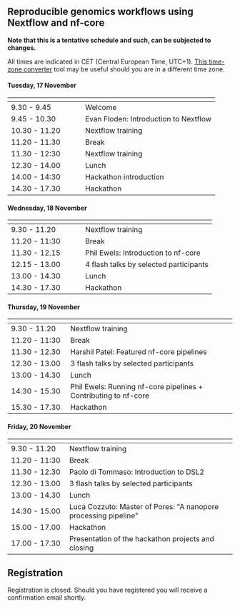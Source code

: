 ## Reproducible genomics workflows using Nextflow and nf-core

**Note that this is a tentative schedule and such, can be subjected to changes.** 

All times are indicated in CET (Central European Time, UTC+1). [This time-zone converter](https://savvytime.com/converter/cet) tool may be useful should you are in a different time zone.

#### Tuesday, 17 November

|<img width=150/>|                                       |
|-------------- |----------------------------------------|
|  9.30 - 9.45  | Welcome                                |
|  9.45 - 10.30 | Evan Floden: Introduction to Nextflow  |
| 10.30 - 11.20 | Nextflow training                      |
| 11.20 - 11.30 | Break                                  |
| 11.30 - 12:30 | Nextflow training                      |
| 12.30 - 14.00 | Lunch                                  |
| 14.00 - 14:30 | Hackathon introduction                 |
| 14.30 - 17.30 | Hackathon                              |

#### Wednesday, 18 November

|<img width=150/>|                            |
|---------------|---------------------------|
|  9.30 - 11.20 | Nextflow training             |
| 11.20 - 11:30 | Break |
| 11.30 - 12.15 | Phil Ewels: Introduction to nf-core |
| 12.15 - 13.00 | 4 flash talks by selected participants  |
| 13.00 - 14.30 | Lunch  |
| 14.30 - 17.30 | Hackathon  |

#### Thursday, 19 November

|<img width=150/>|                            |
|---------------|---------------------------|
|  9.30 - 11.20 | Nextflow training             |       
| 11.20 - 11:30 | Break |
| 11.30 - 12.30 | Harshil Patel: Featured nf-core pipelines  |
| 12.30 - 13.00 | 3 flash talks by selected participants  |
| 13.00 - 14.30 | Lunch  |
| 14.30 - 15.30 | Phil Ewels: Running nf-core pipelines + Contributing to nf-core  |
| 15.30 - 17.30 | Hackathon  |

#### Friday, 20 November

|<img width=150/>|                            |
|---------------|---------------------------|
|  9.30 - 11.20 | Nextflow training             |
| 11.20 - 11:30 | Break |
| 11.30 - 12.30 | Paolo di Tommaso: Introduction to DSL2  |
| 12.30 - 13.00 | 3 flash talks by selected participants  |
| 13.00 - 14.30 | Lunch  |
| 14.30 - 15.00 | Luca Cozzuto: Master of Pores: "A nanopore processing pipeline" |
| 15.00 - 17.00 | Hackathon |
| 17.00 - 17.30 | Presentation of the hackathon projects and closing |

## Registration 

Registration is closed. Should you have registered you will receive a confirmation email shortly.
